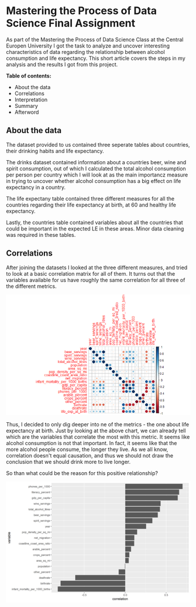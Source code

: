 # Mastering the Process of Data Science Final Assignment

As part of the Mastering the Process of Data Science Class at the Central Europen University I got the task to analyze and uncover interesting characteristics of data regarding the relationship between alcohol consumption and life expectancy. This short article covers the steps in my analysis and the results I got from this project.

__Table of contents:__
* About the data
* Correlations
* Interpretation
* Summary
* Afterword

## About the data

The dataset provided to us contained three seperate tables about countries, their drinking habits and life expectancy. 

The drinks dataset contained information about a countries beer, wine and spirit consumption, out of which I calculated the total alcohol consumption per person per country which I will look at as the main importancz measure in trying to uncover whether alcohol consumption has a big effect on life expectancy in a country.

The life expectany table contained three different measures for all the countries regarding their life expectancy at birth, at 60 and healthy life expectancy. 

Lastly, the countries table contained variables about all the countries that could be important in the expected LE in these areas. Minor data cleaning was required in these tables.

## Correlations

After joining the datasets I looked at the three different measures, and tried to look at a basic correlation matrix for all of them. It turns out that the variables available for us have roughly the same correlation for all three of the different metrics.

![alt text](https://github.com/molnardan95/Mastering_DS_Assignment/blob/master/Charts/corrplot.png)

Thus, I decided to only dig deeper into ne of the metrics - the one about life expectancy at birth. Just by looking at the above chart, we can already tell which are the variables that correlate the most with this metric. It seems like alcohol consumption is not that important. In fact, it seems like that the more alcohol people consume, the longer they live. As we all know, correlation doesn't equal causation, and thus we should not draw the conclusion that we should drink more to live longer. 

So than what could be the reason for this positive relationship?

![alt text](https://github.com/molnardan95/Mastering_DS_Assignment/blob/master/Charts/variable_importance.png)




